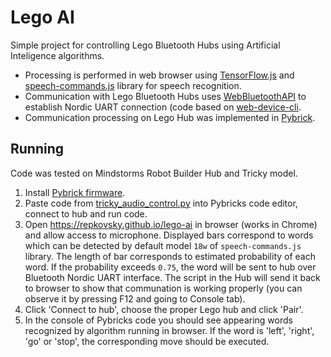 # Lego AI

Simple project for controlling Lego Bluetooth Hubs using Artificial Inteligence algorithms. 
* Processing is performed in web browser using [TensorFlow.js](https://www.tensorflow.org/js) and [speech-commands.js](https://github.com/tensorflow/tfjs-models/tree/master/speech-commands) library for speech recognition. 
* Communication with Lego Bluetooth Hubs uses [WebBluetoothAPI](https://developer.mozilla.org/en-US/docs/Web/API/Web_Bluetooth_API) to establish Nordic UART connection (code based on [web-device-cli](https://github.com/makerdiary/web-device-cli).
* Communication processing on Lego Hub was implemented in [Pybrick](https://pybricks.com/).

## Running

Code was tested on Mindstorms Robot Builder Hub and Tricky model.

1. Install [Pybrick firmware](https://code.pybricks.com/).
2. Paste code from [tricky_audio_control.py](https://raw.githubusercontent.com/repkovsky/lego-ai/main/tricky_audio_control.py) into Pybricks code editor, connect to hub and run code.
3. Open https://repkovsky.github.io/lego-ai in browser (works in Chrome) and allow access to microphone. Displayed bars correspond to words which can be detected by default model `18w` of `speech-commands.js` library. The length of bar corresponds to estimated probability of each word. If the probability exceeds `0.75`, the word will be sent to hub over Bluetooth Nordic UART interface. The script in the Hub will send it back to browser to show that communation is working properly (you can observe it by pressing F12 and going to Console tab).
4. Click 'Connect to hub', choose the proper Lego hub and click 'Pair'.
5. In the console of Pybricks code you should see appearing words recognized by algorithm running in browser. If the word is 'left', 'right', 'go' or 'stop', the corresponding move should be executed.
